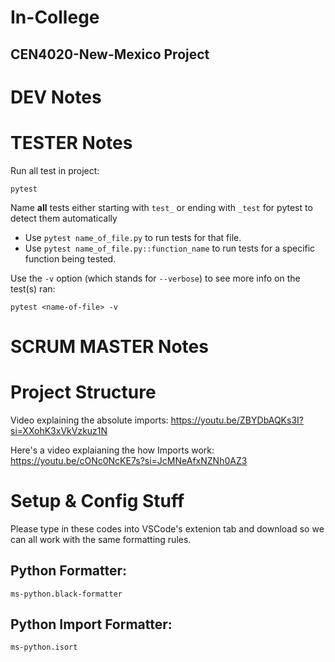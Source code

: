 # In-College
## CEN4020-New-Mexico Project

# DEV Notes

# TESTER Notes
Run all test in project:
```
pytest
```

Name **all** tests either starting with `test_` or ending with `_test` for pytest to detect them automatically 

- Use `pytest name_of_file.py` to run tests for that file.
- Use `pytest name_of_file.py::function_name` to run tests for a specific function being tested. 

Use the `-v` option (which stands for `--verbose`) to see more info on the test(s) ran:
```
pytest <name-of-file> -v
```



# SCRUM MASTER Notes


# Project Structure
Video explaining the absolute imports:
https://youtu.be/ZBYDbAQKs3I?si=XXohK3xVkVzkuz1N

Here's a video explaianing the how Imports work:
https://youtu.be/cONc0NcKE7s?si=JcMNeAfxNZNh0AZ3


# Setup & Config Stuff
Please type in these codes into VSCode's extenion tab and download
so we can all work with the same formatting rules. 

## Python Formatter: 
```
ms-python.black-formatter
```

## Python Import Formatter: 
```
ms-python.isort
```
